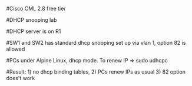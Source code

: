 #Cisco CML 2.8 free tier

#DHCP snooping lab 

#DHCP server is on R1

#SW1 and SW2 has standard dhcp snooping set up via vlan 1, option 82 is allowed

#PCs under Alpine Linux, dhcp mode. To renew IP => sudo udhcpc

#Result: 1) no dhcp binding tables, 2) PCs renew IPs as usual 3) 82 option does't work

